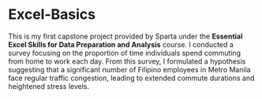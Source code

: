 # Excel-Basics
This is my first capstone project provided by Sparta under the **Essential Excel Skills for Data Preparation and Analysis** course. I conducted a survey focusing on the proportion of time individuals spend commuting from home to work each day. From this survey, I formulated a hypothesis suggesting that a significant number of Filipino employees in Metro Manila face regular traffic congestion, leading to extended commute durations and heightened stress levels.


